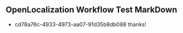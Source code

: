 ## OpenLocalization Workflow Test MarkDown
* cd78a76c-4933-4973-aa07-91d35b8db088 thanks!

<!--HONumber=Aug16_HO4-->



